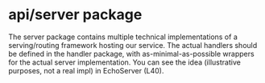 # api/server package
The server package contains multiple technical implementations of a serving/routing framework hosting our service. The actual handlers should be defined in the handler package, with as-minimal-as-possible wrappers for the actual server implementation. You can see the idea (illustrative purposes, not a real impl) in EchoServer (L40).